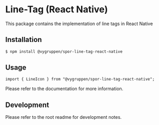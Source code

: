 # Line-Tag (React Native)

This package contains the implementation of line tags in React Native

## Installation

```bash
$ npm install @vygruppen/spor-line-tag-react-native
```

## Usage

```tsx
import { LineIcon } from "@vygruppen/spor-line-tag-react-native";
```

Please refer to the documentation for more information.

## Development

Please refer to the root readme for development notes.
